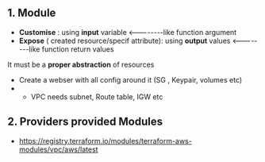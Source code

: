 
## 1. Module

- **Customise** : using **input** variable <--------like function argument
- **Expose** ( created resource/specif attribute): using **output** values  <--------like function return values

It must be a **proper abstraction** of resources 
- Create a webser with all config around it (SG , Keypair, volumes etc)
- - VPC needs subnet, Route table, IGW etc

## 2. Providers provided Modules

- https://registry.terraform.io/modules/terraform-aws-modules/vpc/aws/latest
